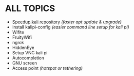 # ALL TOPICS

 - [Speedup kali repository](https://kalipiconf.tk/topics/speed_up_kali_repositories)  *(faster apt update & upgrade)*
 - Install kalipi-config  *(easier command line setup for kali pi)*
 - Wifite
 - FruityWifi
 - ngrok
 - HiddenEye
 - Setup VNC kali pi
 - Autocompletion
 - GNU screen
 - Access point *(hotspot or tethering)*
